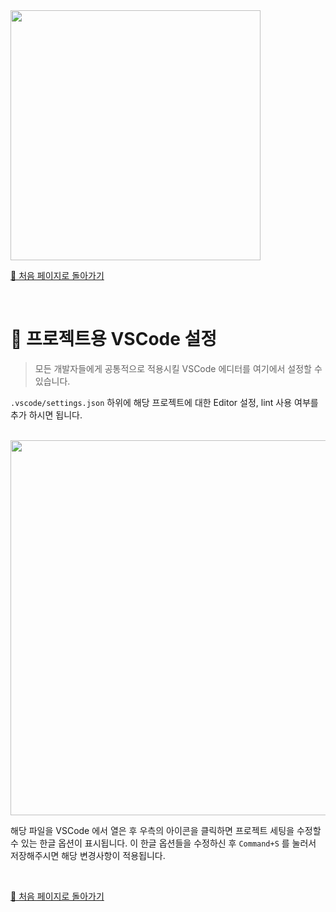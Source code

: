 <img src="https://i.imgur.com/R2wksCG.png" width="400"/>

<br/>

[🧲 처음 페이지로 돌아가기](https://github.com/AhaOfficial/nuxt-template)

<br/>

# 👾 프로젝트용 VSCode 설정

> 모든 개발자들에게 공통적으로 적용시킬 VSCode 에디터를 여기에서 설정할 수 있습니다.

`.vscode/settings.json` 하위에 해당 프로젝트에 대한 Editor 설정, lint 사용 여부를 추가 하시면 됩니다.

<br/>

<img src="https://i.imgur.com/4zNLYCC.png" width="600"/>

<br/>

해당 파일을 VSCode 에서 열은 후 우측의 아이콘을 클릭하면 프로젝트 세팅을 수정할 수 있는 한글 옵션이 표시됩니다. 이 한글 옵션들을 수정하신 후 `Command+S` 를 눌러서 저장해주시면 해당 변경사항이 적용됩니다.

<br/>

[🧲 처음 페이지로 돌아가기](https://github.com/AhaOfficial/nuxt-template)

